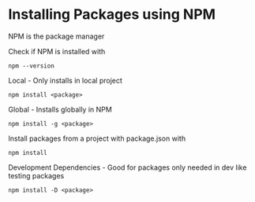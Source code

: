 # Installing Packages using NPM
NPM is the package manager

Check if NPM is installed with

`npm --version`

Local - Only installs in local project

`npm install <package>`

Global - Installs globally in NPM

`npm install -g <package>`

Install packages from a project with package.json with

`npm install`

Development Dependencies - Good for packages only needed in dev like testing packages

`npm install -D <package>`
